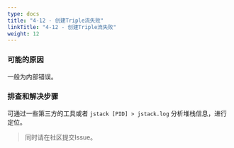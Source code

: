 ```yaml
---
type: docs
title: "4-12 - 创建Triple流失败"
linkTitle: "4-12 - 创建Triple流失败"
weight: 12
---
```


### 可能的原因

一般为内部错误。

### 排查和解决步骤

可通过一些第三方的工具或者 `jstack [PID] > jstack.log` 分析堆栈信息，进行定位。

> 同时请在社区提交Issue。

